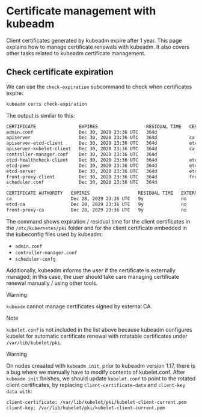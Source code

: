 # Certificate management with kubeadm

Client certificates generated by kubeadm expire after 1 year. This page explains
how to manage certificate renewals with kubeadm. It also covers other tasks
related to kubeadm certificate management.

## Check certificate expiration

We can use the `check-expiration` subcommand to check when certificates expire:

```bash
kubeadm certs check-expiration
```

The output is similar to this:

```bash
CERTIFICATE                EXPIRES                  RESIDUAL TIME   CERTIFICATE AUTHORITY   EXTERNALLY MANAGED
admin.conf                 Dec 30, 2020 23:36 UTC   364d                                    no
apiserver                  Dec 30, 2020 23:36 UTC   364d            ca                      no
apiserver-etcd-client      Dec 30, 2020 23:36 UTC   364d            etcd-ca                 no
apiserver-kubelet-client   Dec 30, 2020 23:36 UTC   364d            ca                      no
controller-manager.conf    Dec 30, 2020 23:36 UTC   364d                                    no
etcd-healthcheck-client    Dec 30, 2020 23:36 UTC   364d            etcd-ca                 no
etcd-peer                  Dec 30, 2020 23:36 UTC   364d            etcd-ca                 no
etcd-server                Dec 30, 2020 23:36 UTC   364d            etcd-ca                 no
front-proxy-client         Dec 30, 2020 23:36 UTC   364d            front-proxy-ca          no
scheduler.conf             Dec 30, 2020 23:36 UTC   364d                                    no

CERTIFICATE AUTHORITY   EXPIRES                  RESIDUAL TIME   EXTERNALLY MANAGED
ca                      Dec 28, 2029 23:36 UTC   9y              no
etcd-ca                 Dec 28, 2029 23:36 UTC   9y              no
front-proxy-ca          Dec 28, 2029 23:36 UTC   9y              no
```

The command shows expiration / residual time for the client certificates in the
`/etc/kubernetes/pki` folder and for the client certificate embedded in the
kubeconfig files used by kubeadm:
- `admin.conf`
- `controller-manager.conf`
- `scheduler-confg`

Additionally, kubeadm informs the user if the certificate is externally managed;
in this case, the user should take care managing certificate renewal manually /
using other tools.

> [!WARNING]
> `kubeadm` cannot manage certificates signed by external CA.

> [!NOTE] 
> `kubelet.conf` is not included in the list above because kubeadm
> configures kubelet for automatic certificate renewal with rotatable
> certificates under `/var/lib/kubelet/pki`.

> [!WARNING]
> On nodes creaated with `kubeadm init`, prior to kubeadm version
> 1.17, there is a bug where we manually have to modify contents of
> kubelet.conf. After `kubeadm init` finishes, we should update `kubelet.conf`
> to point to the rotated client certificates, by replacing
> `client-certificate-data` and `client-key data with`:
>
> ```bash
> client-certificate: /var/lib/kubelet/pki/kubelet-client-current.pem
> client-key: /var/lib/kubelet/pki/kubelet-client-current.pem
> ```

